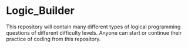 # Logic_Builder
This repository will contain many different types of logical programming questions of different difficulty levels. Anyone can start or continue their practice of coding from this repository.
